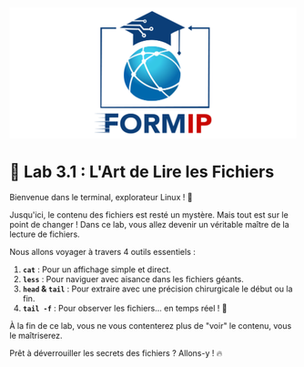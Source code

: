 ![Formip](../assets/formip_logo_padded.png)

# 🐧 Lab 3.1 : L'Art de Lire les Fichiers

Bienvenue dans le terminal, explorateur Linux ! 🚀

Jusqu'ici, le contenu des fichiers est resté un mystère. Mais tout est sur le point de changer ! Dans ce lab, vous allez devenir un véritable maître de la lecture de fichiers.

Nous allons voyager à travers 4 outils essentiels :
1.  **`cat`** : Pour un affichage simple et direct.
2.  **`less`** : Pour naviguer avec aisance dans les fichiers géants.
3.  **`head` & `tail`** : Pour extraire avec une précision chirurgicale le début ou la fin.
4.  **`tail -f`** : Pour observer les fichiers... en temps réel ! 📡

À la fin de ce lab, vous ne vous contenterez plus de "voir" le contenu, vous le maîtriserez.

Prêt à déverrouiller les secrets des fichiers ? Allons-y ! 🔥